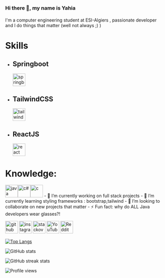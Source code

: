### Hi there 👋, my name is Yahia
#### 
I'm a computer engineering student at ESI-Algiers , passionate developer and I do things that matter (well not always ;) )

<h1>Skills</h1>

<ul>
  <li>
 <h2>Springboot</h2>
<img src='https://upload.wikimedia.org/wikipedia/commons/4/44/Spring_Framework_Logo_2018.svg' alt='springboot' height='40'></li>
  <li>
 <h2>TailwindCSS</h2>
<img src='https://upload.wikimedia.org/wikipedia/commons/9/95/Tailwind_CSS_logo.svg' alt='tailwindcss' height='40'></li>
  <li>
  
 <h2>ReactJS</h2>
<img src='https://cdn.cdnlogo.com/logos/r/85/react.svg' alt='react' height='40'></li>
</ul>
<h1>Knowledge:</h1>
<img src='https://cdn.cdnlogo.com/logos/j/2/java.svg' alt='java' height='40'><img src='https://cdn.cdnlogo.com/logos/c/27/c.svg' alt='c#' height='40'><img src='https://cdn.cdnlogo.com/logos/c/36/c.svg' alt='c' height='40'>
- 🔭 I’m currently working on full stack projects 
- 🌱 I’m currently learning styling frameworks : bootstrap,tailwind 
- 👯 I’m looking to collaborate on new projects that matter 
- ⚡ Fun fact: why do ALL Java developers wear glasses?! 


[<img src='https://cdn.jsdelivr.net/npm/simple-icons@3.0.1/icons/github.svg' alt='github' height='40'>](https://github.com/yahiaDZz)  [<img src='https://cdn.jsdelivr.net/npm/simple-icons@3.0.1/icons/instagram.svg' alt='instagram' height='40'>](https://www.instagram.com/pragma_strict11/)  [<img src='https://cdn.jsdelivr.net/npm/simple-icons@3.0.1/icons/stackoverflow.svg' alt='stackoverflow' height='40'>](https://stackoverflow.com/users/13964799/yahia)  [<img src='https://cdn.jsdelivr.net/npm/simple-icons@3.0.1/icons/youtube.svg' alt='YouTube' height='40'>](https://www.youtube.com/channel/UCLbh5HDs01MkdWUgzGykQ-g)  [<img src='https://cdn.jsdelivr.net/npm/simple-icons@3.0.1/icons/reddit.svg' alt='Reddit' height='40'>](https://www.reddit.com/user/Beneficial_Panic_728)  

[![Top Langs](https://github-readme-stats.vercel.app/api/top-langs/?username=yahiaDZz)](https://github.com/anuraghazra/github-readme-stats)

![GitHub stats](https://github-readme-stats.vercel.app/api?username=yahiaDZz&show_icons=true)  

![GitHub streak stats](https://streak-stats.demolab.com/?user=yahiaDZz)  

![Profile views](https://gpvc.arturio.dev/yahiaDZz)  
